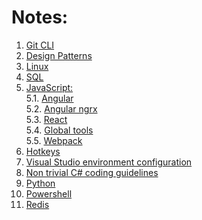 # Notes:
1. [Git CLI](./notes/gitCLI.md)
2. [Design Patterns](./notes/designPatterns.md)
3. [Linux](./notes/linux.md)
4. [SQL](./notes/sql.md)
5. [JavaScript:](./)<br>
5.1. [Angular](./notes/Angular.md)<br>
5.2. [Angular ngrx](./samples/Books_NgrxSample/README.md)<br>
5.3. [React](./notes/react.md)<br>
5.4. [Global tools](./notes/global-tools.md)<br>
5.5. [Webpack](./notes/webpack.md)
6. [Hotkeys](./notes/hotkeys.md)
7. [Visual Studio environment configuration](./notes/vsConfig.md)
8. [Non trivial C# coding guidelines](./notes/cs-guidelines.md)
9. [Python](./notes/python.md)
10. [Powershell](./notes/powershell.md)
11. [Redis](./notes/redis.md)
